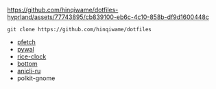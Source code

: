 https://github.com/hinqiwame/dotfiles-hyprland/assets/77743895/cb839100-eb6c-4c10-858b-df9d1600448c

```
git clone https://github.com/hinqiwame/dotfiles
```
- [pfetch](https://github.com/dylanaraps/pfetch)<br>
- [pywal](https://github.com/dylanaraps/pywal)<br> 
- [rice-clock](https://github.com/hinqiwame/rice-clock)<br>
- [bottom](https://github.com/ClementTsang/bottom)<br>
- [anicli-ru](https://github.com/vypivshiy/ani-cli-ru)<br>
- polkit-gnome
